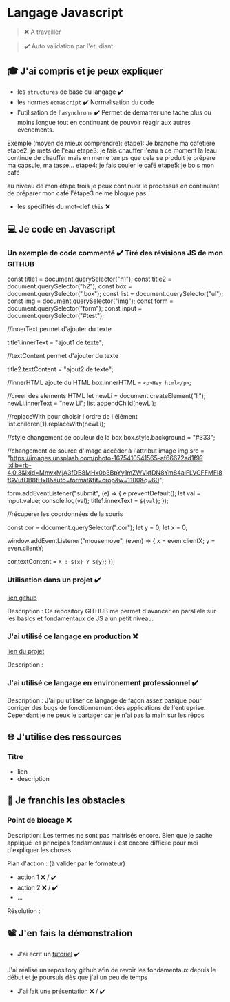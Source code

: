 # Langage Javascript

> ❌ A travailler

> ✔️ Auto validation par l'étudiant

## 🎓 J'ai compris et je peux expliquer

- les `structures` de base du langage ✔️
- les normes `ecmascript` ✔️ Normalisation du code
- l'utilisation de l'`asynchrone` ✔️ Permet de demarrer une tache plus ou moins longue tout en continuant de pouvoir réagir aux autres evenements. 

Exemple (moyen de mieux comprendre):
etape1: Je branche ma cafetiere
etape2: je mets de l'eau
etape3: je fais chauffer l'eau
a ce moment la leau continue de chauffer mais en meme temps que cela se produit je prépare ma capsule, ma tasse...
etape4: je fais couler le café
etape5: je bois mon café

au niveau de mon étape trois je peux continuer le processus en continuant de préparer mon café
l'étape3 ne me bloque pas. 

- les spécifités du mot-clef `this` ❌

## 💻 Je code en Javascript

### Un exemple de code commenté ✔️ Tiré des révisions JS de mon GITHUB

const title1 = document.querySelector("h1");
const title2 = document.querySelector("h2");
const box = document.querySelector(".box");
const list = document.querySelector("ul");
const img = document.querySelector("img");
const form = document.querySelector("form");
const input = document.querySelector("#test");

//innerText permet d'ajouter du texte

title1.innerText = "ajout1 de texte";

//textContent permet d'ajouter du texte

title2.textContent = "ajout2 de texte";

//innerHTML ajoute du HTML
box.innerHTML = `<p>Hey html</p>`;

//creer des elements HTML
let newLi = document.createElement("li");
newLi.innerText = "new LI";
list.appendChild(newLi);

//replaceWith pour choisir l'ordre de l'élément
list.children[1].replaceWith(newLi);

//style changement de couleur de la box
box.style.background = "#333";

//changement de source d'image accèder à l'attribut image
img.src =
  "https://images.unsplash.com/photo-1675410541565-af66672ad1f9?ixlib=rb-4.0.3&ixid=MnwxMjA3fDB8MHx0b3BpYy1mZWVkfDN8Ym84alFLVGFFMFl8fGVufDB8fHx8&auto=format&fit=crop&w=1100&q=60";

form.addEventListener("submit", (e) => {
  e.preventDefault();
  let val = input.value;
  console.log(val);
  title1.innexText = `${val}`;
});

//récupérer les coordonnées de la souris

const cor = document.querySelector(".cor");
let y = 0;
let x = 0;

window.addEventListener("mousemove", (even) => {
  x = even.clientX;
  y = even.clientY;

  cor.textContent = `X : ${x} Y ${y}`;
});

### Utilisation dans un projet ✔️

[lien github](https://github.com/deabreudavid/FullJS)

Description : Ce repository GITHUB me permet d'avancer en parallèle sur les basics et fondamentaux de JS a un petit niveau. 

### J'ai utilisé ce langage en production ❌

[lien du projet](...)

Description :

### J'ai utilisé ce langage en environement professionnel ✔️

Description : J'ai pu utiliser ce langage de façon assez basique pour corriger des bugs de fonctionnement des applications de l'entreprise. Cependant je ne peux le partager car je n'ai pas la main sur les répos

## 🌐 J'utilise des ressources

### Titre

- lien
- description

## 🚧 Je franchis les obstacles

### Point de blocage ❌ 

Description: Les termes ne sont pas maitrisés encore. Bien que je sache appliqué les principes fondamentaux il est encore difficile pour moi d'expliquer les choses.

Plan d'action : (à valider par le formateur)

- action 1 ❌ / ✔️
- action 2 ❌ / ✔️
- ...

Résolution :

## 📽️ J'en fais la démonstration

- J'ai ecrit un [tutoriel](https://github.com/deabreudavid/FullJS)  ✔️

J'ai réalisé un repository github afin de revoir les fondamentaux depuis le début et je poursuis dès que j'ai un peu de temps

- J'ai fait une [présentation](...) ❌ / ✔️

